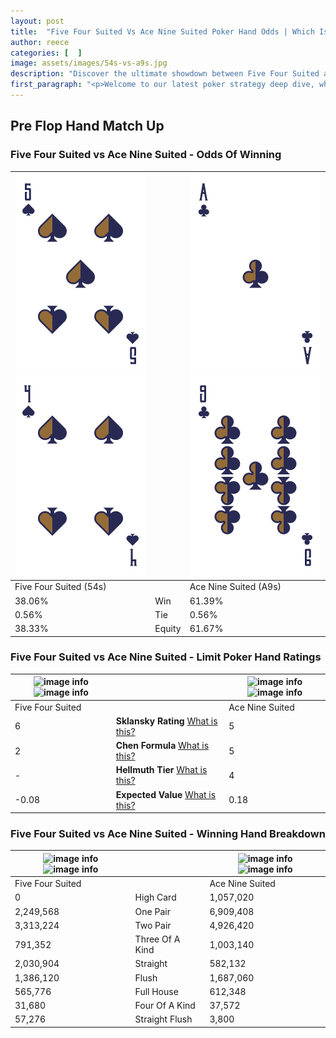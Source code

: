 ```yaml
---
layout: post
title:  "Five Four Suited Vs Ace Nine Suited Poker Hand Odds | Which Is The Better Hand In Poker? A Complete Guide"
author: reece
categories: [  ]
image: assets/images/54s-vs-a9s.jpg
description: "Discover the ultimate showdown between Five Four Suited and Ace Nine Suited in poker! Uncover the odds, strategies, and scenarios where one hand triumphs over the other. Get ready to up your poker game with this thrilling analysis."
first_paragraph: "<p>Welcome to our latest poker strategy deep dive, where we're pitting two distinct hands against each other in a high-stakes showdown: Five Four Suited vs Ace Nine Suited.</p><p>In the dynamic world of poker, every decision counts, and knowing which hand holds the upper hand is key to your success at the table.</p><p>In this article, we'll dissect these two hands, explore the scenarios where one dominates the other, and equip you with the knowledge to make strategic choices that can tip the odds in your favor.</p><p>Get ready to unravel the intriguing dynamics of these poker hands and elevate your game to new heights.</p>"
---
```




[comment]: # (sp0)

## Pre Flop Hand Match Up

<div class="table hand-ratings" markdown="1"> 



### Five Four Suited vs Ace Nine Suited - Odds Of Winning


    
| ![image info](assets/images/hand1/5.png) ![image info](assets/images/hand1/4.png) |  | ![image info](assets/images/hand2/a.png) ![image info](assets/images/hand2/9.png) |
| -------- | -------- | -------- |
| Five Four Suited (54s) |  | Ace Nine Suited (A9s) |
| 38.06% | Win | 61.39% |
| 0.56% | Tie | 0.56% |
| 38.33% | Equity | 61.67% |




[comment]: # (sp1)



### Five Four Suited vs Ace Nine Suited - Limit Poker Hand Ratings


    
| ![image info](https://www.riverpairs.com/assets/images/hand1/5.png) ![image info](https://www.riverpairs.com/assets/images/hand1/4.png) |  | ![image info](https://www.riverpairs.com/assets/images/hand2/a.png) ![image info](https://www.riverpairs.com/assets/images/hand2/9.png) |
| -------- | -------- | -------- |
| Five Four Suited |  | Ace Nine Suited |
| 6 | **Sklansky Rating** [What is this?](/sklansky-rating-explained) | 5 |
| 2 | **Chen Formula** [What is this?](/chen-formula-explained) | 5 |
| - | **Hellmuth Tier** [What is this?](/Hellmuth-tier-explained) | 4 |
| -0.08 | **Expected Value** [What is this?](/expected-value-explained) | 0.18 |




[comment]: # (sp2)



### Five Four Suited vs Ace Nine Suited - Winning Hand Breakdown


    
| ![image info](https://www.riverpairs.com/assets/images/hand1/5.png) ![image info](https://www.riverpairs.com/assets/images/hand1/4.png) |  | ![image info](https://www.riverpairs.com/assets/images/hand2/a.png) ![image info](https://www.riverpairs.com/assets/images/hand2/9.png) |
| -------- | -------- | -------- |
| Five Four Suited |  | Ace Nine Suited |
| 0 | High Card | 1,057,020 |
| 2,249,568 | One Pair | 6,909,408 |
| 3,313,224 | Two Pair | 4,926,420 |
| 791,352 | Three Of A Kind | 1,003,140 |
| 2,030,904 | Straight | 582,132 |
| 1,386,120 | Flush | 1,687,060 |
| 565,776 | Full House | 612,348 |
| 31,680 | Four Of A Kind | 37,572 |
| 57,276 | Straight Flush | 3,800 |




[comment]: # (sp3)



</div>

[comment]: # (sp4)



[comment]: # (sp5)

